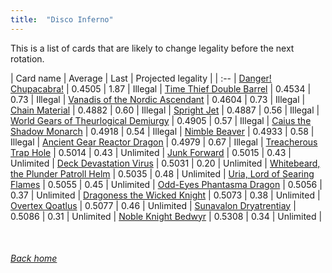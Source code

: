 ```yaml
---
title:  "Disco Inferno"
---
```


This is a list of cards that are likely to change legality before the next rotation.

| Card name | Average | Last | Projected legality |
| :-- |
[Danger! Chupacabra!](https://db.ygoprodeck.com/card/?search=Danger!%20Chupacabra!) | 0.4505 | 1.87 | Illegal |
[Time Thief Double Barrel](https://db.ygoprodeck.com/card/?search=Time%20Thief%20Double%20Barrel) | 0.4534 | 0.73 | Illegal |
[Vanadis of the Nordic Ascendant](https://db.ygoprodeck.com/card/?search=Vanadis%20of%20the%20Nordic%20Ascendant) | 0.4604 | 0.73 | Illegal |
[Chain Material](https://db.ygoprodeck.com/card/?search=Chain%20Material) | 0.4882 | 0.60 | Illegal |
[Spright Jet](https://db.ygoprodeck.com/card/?search=Spright%20Jet) | 0.4887 | 0.56 | Illegal |
[World Gears of Theurlogical Demiurgy](https://db.ygoprodeck.com/card/?search=World%20Gears%20of%20Theurlogical%20Demiurgy) | 0.4905 | 0.57 | Illegal |
[Caius the Shadow Monarch](https://db.ygoprodeck.com/card/?search=Caius%20the%20Shadow%20Monarch) | 0.4918 | 0.54 | Illegal |
[Nimble Beaver](https://db.ygoprodeck.com/card/?search=Nimble%20Beaver) | 0.4933 | 0.58 | Illegal |
[Ancient Gear Reactor Dragon](https://db.ygoprodeck.com/card/?search=Ancient%20Gear%20Reactor%20Dragon) | 0.4979 | 0.67 | Illegal |
[Treacherous Trap Hole](https://db.ygoprodeck.com/card/?search=Treacherous%20Trap%20Hole) | 0.5014 | 0.43 | Unlimited |
[Junk Forward](https://db.ygoprodeck.com/card/?search=Junk%20Forward) | 0.5015 | 0.43 | Unlimited |
[Deck Devastation Virus](https://db.ygoprodeck.com/card/?search=Deck%20Devastation%20Virus) | 0.5031 | 0.20 | Unlimited |
[Whitebeard, the Plunder Patroll Helm](https://db.ygoprodeck.com/card/?search=Whitebeard,%20the%20Plunder%20Patroll%20Helm) | 0.5035 | 0.48 | Unlimited |
[Uria, Lord of Searing Flames](https://db.ygoprodeck.com/card/?search=Uria,%20Lord%20of%20Searing%20Flames) | 0.5055 | 0.45 | Unlimited |
[Odd-Eyes Phantasma Dragon](https://db.ygoprodeck.com/card/?search=Odd-Eyes%20Phantasma%20Dragon) | 0.5056 | 0.37 | Unlimited |
[Dragoness the Wicked Knight](https://db.ygoprodeck.com/card/?search=Dragoness%20the%20Wicked%20Knight) | 0.5073 | 0.38 | Unlimited |
[Overtex Qoatlus](https://db.ygoprodeck.com/card/?search=Overtex%20Qoatlus) | 0.5077 | 0.46 | Unlimited |
[Sunavalon Dryatrentiay](https://db.ygoprodeck.com/card/?search=Sunavalon%20Dryatrentiay) | 0.5086 | 0.31 | Unlimited |
[Noble Knight Bedwyr](https://db.ygoprodeck.com/card/?search=Noble%20Knight%20Bedwyr) | 0.5308 | 0.34 | Unlimited |

<br>

###### [Back home](index)